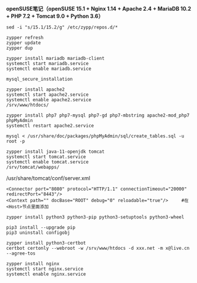 **openSUSE笔记（openSUSE 15.1 + Nginx 1.14 + Apache 2.4 + MariaDB 10.2 + PHP 7.2 + Tomcat 9.0 + Python 3.6）**
```
sed -i "s/15.1/15.2/g" /etc/zypp/repos.d/*

zypper refresh
zypper update
zypper dup
```
```
zypper install mariadb mariadb-client
systemctl start mariadb.service
systemctl enable mariadb.service

mysql_secure_installation
```
```
zypper install apache2
systemctl start apache2.service
systemctl enable apache2.service
/srv/www/htdocs/
```
```
zypper install php7 php7-mysql php7-gd php7-mbstring apache2-mod_php7 phpMyAdmin
systemctl restart apache2.service

mysql < /usr/share/doc/packages/phpMyAdmin/sql/create_tables.sql -u root -p
```
```
zypper install java-11-openjdk tomcat
systemctl start tomcat.service
systemctl enable tomcat.service
/srv/tomcat/webapps/
```
/usr/share/tomcat/conf/server.xml
```
<Connector port="8080" protocol="HTTP/1.1" connectionTimeout="20000" redirectPort="8443"/>
<Context path="" docBase="ROOT" debug="0" reloadable="true"/>     #在<Host>节点里面添加
```
```
zypper install python3 python3-pip python3-setuptools python3-wheel

pip3 install --upgrade pip
pip3 uninstall configobj

zypper install python3-certbot
certbot certonly --webroot -w /srv/www/htdocs -d xxx.net -m x@live.cn --agree-tos
```
```
zypper install nginx
systemctl start nginx.service
systemctl enable nginx.service
```

